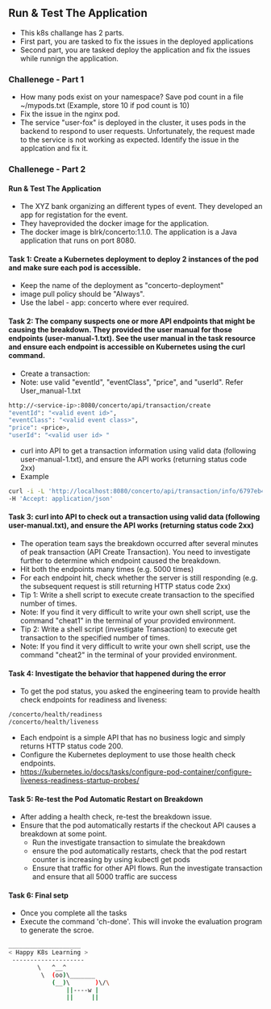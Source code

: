 ## Run & Test The Application
* This k8s challange has 2 parts. 
* First part, you are tasked to fix the issues in the deployed applications
* Second part, you are tasked deploy the application and fix the issues while runnign the application.

### Challenege - Part 1

* How many pods exist on your namespace? Save pod count in a file ~/mypods.txt (Example, store 10 if pod count is 10)
* Fix the issue in the nginx pod. 
* The service "user-fox" is deployed in the cluster, it uses pods in the backend to respond to user requests. Unfortunately, the request made to the service is not working as expected. Identify the issue in the applcation and fix it.  

### Challenege - Part 2

#### Run & Test The Application
* The XYZ bank organizing an different types of event. They developed an app for registation for the event. 
* They haveprovided the docker image for the application. 
* The docker image is blrk/concerto:1.1.0. The application is a Java application that runs on port 8080.

#### Task 1: Create a Kubernetes deployment to deploy 2 instances of the pod and make sure each pod is accessible. 
* Keep the name of the deployment as "concerto-deployment" 
* image pull policy should be "Always".
* Use the label - app: concerto where ever required. 

#### Task 2: The company suspects one or more API endpoints that might be causing the breakdown. They provided the user manual for those endpoints (user-manual-1.txt). See the user manual in the task resource and ensure each endpoint is accessible on Kubernetes using the curl command.
* Create a transaction: 
* Note: use valid "eventId", "eventClass", "price", and "userId". Refer User_manual-1.txt
``` bash 
http://<service-ip>:8080/concerto/api/transaction/create
"eventId": "<valid event id>",
"eventClass": "<valid event class>",
"price": <price>,
"userId": "<valid user id> "
```
* curl into API to get a transaction information using valid data (following user-manual-1.txt), and ensure the API works (returning status code 2xx)
* Example
``` bash
curl -i -L 'http://localhost:8080/concerto/api/transaction/info/6797eb48-f0cc-4679-8502-560acf09a163' \
-H 'Accept: application/json'
```
#### Task 3: curl into API to check out a transaction using valid data (following user-manual.txt), and ensure the API works (returning status code 2xx)
* The operation team says the breakdown occurred after several minutes of peak transaction (API Create Transaction). You need to investigate further to determine which endpoint caused the breakdown.
* Hit both the endpoints many times (e.g. 5000 times)
* For each endpoint hit, check whether the server is still responding (e.g. the subsequent request is still returning HTTP status code 2xx)
* Tip 1: Write a shell script to execute create transaction to the specified number of times.
* Note: If you find it very difficult to write your own shell script, use the command "cheat1" in the terminal of your provided environment. 
* Tip 2: Write a shell script (investigate Transaction) to execute get transaction to the specified number of times. 
* Note: If you find it very difficult to write your own shell script, use the command "cheat2" in the terminal of your provided environment.  


#### Task 4: Investigate the behavior that happened during the error
* To get the pod status, you asked the engineering team to provide health check endpoints for readiness and liveness:
```bash 
/concerto/health/readiness
/concerto/health/liveness
```
* Each endpoint is a simple API that has no business logic and simply returns HTTP status code 200.
* Configure the Kubernetes deployment to use those health check endpoints.
* https://kubernetes.io/docs/tasks/configure-pod-container/configure-liveness-readiness-startup-probes/

#### Task 5: Re-test the Pod Automatic Restart on Breakdown
* After adding a health check, re-test the breakdown issue. 
* Ensure that the pod automatically restarts if the checkout API causes a breakdown at some point.
    * Run the investigate transaction to simulate the breakdown
    * ensure the pod automatically restarts, check that the pod restart counter is increasing by using kubectl get pods
    * Ensure that traffic for other API flows. Run the investigate transaction and ensure that all 5000 traffic are success

#### Task 6: Final setp 
* Once you complete all the tasks 
* Execute the command 'ch-done'. This will invoke the evaluation program to generate the scroe. 

```bash
____________________ 
< Happy K8s Learning >
 -------------------- 
        \   ^__^
         \  (oo)\_______
            (__)\       )\/\
                ||----w |
                ||     ||

```




